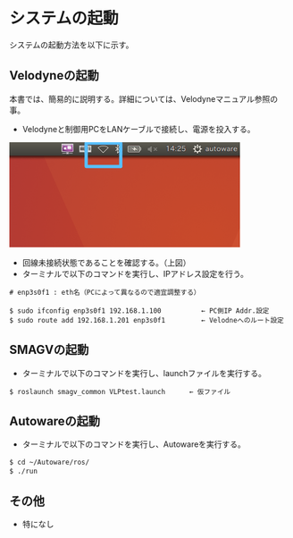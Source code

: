 # システムの起動

システムの起動方法を以下に示す。



## Velodyneの起動

本書では、簡易的に説明する。詳細については、Velodyneマニュアル参照の事。

- Velodyneと制御用PCをLANケーブルで接続し、電源を投入する。

![img](../img/0400/0401.png)

- 回線未接続状態であることを確認する。（上図）
- ターミナルで以下のコマンドを実行し、IPアドレス設定を行う。

```command
# enp3s0f1 : eth名（PCによって異なるので適宜調整する）

$ sudo ifconfig enp3s0f1 192.168.1.100          ← PC側IP Addr.設定
$ sudo route add 192.168.1.201 enp3s0f1         ← Velodneへのルート設定
```



## SMAGVの起動

- ターミナルで以下のコマンドを実行し、launchファイルを実行する。

```command
$ roslaunch smagv_common VLPtest.launch      ← 仮ファイル
```



## Autowareの起動

- ターミナルで以下のコマンドを実行し、Autowareを実行する。

```command
$ cd ~/Autoware/ros/
$ ./run
```



## その他

- 特になし


